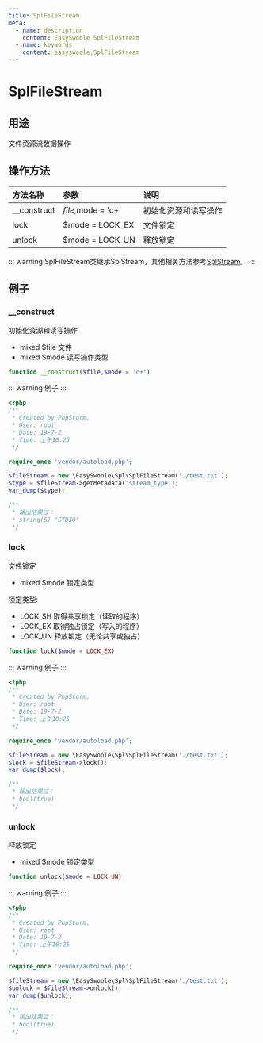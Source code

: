 ```yaml
---
title: SplFileStream
meta:
  - name: description
    content: EasySwoole SplFileStream
  - name: keywords
    content: easyswoole,SplFileStream
---
```

# SplFileStream

## 用途
文件资源流数据操作

## 操作方法

| 方法名称           | 参数                          | 说明                              |
|:------------------|:------------------------------|:---------------------------------|
| __construct       | $file,$mode = 'c+'            | 初始化资源和读写操作               |
| lock              | $mode = LOCK_EX               | 文件锁定                          |                    
| unlock            | $mode = LOCK_UN               | 释放锁定                          |                                                                                                   

::: warning 
SplFileStream类继承SplStream，其他相关方法参考[SplStream](./splStream.md)。
:::


## 例子

### __construct

初始化资源和读写操作

* mixed     $file       文件
* mixed     $mode       读写操作类型

```php
function __construct($file,$mode = 'c+')
```

::: warning 
例子
:::

```php
<?php
/**
 * Created by PhpStorm.
 * User: root
 * Date: 19-7-2
 * Time: 上午10:25
 */

require_once 'vendor/autoload.php';

$fileStream = new \EasySwoole\Spl\SplFileStream('./test.txt');
$type = $fileStream->getMetadata('stream_type');
var_dump($type);

/**
 * 输出结果过：
 * string(5) "STDIO"
 */

```

### lock

文件锁定

* mixed     $mode       锁定类型

锁定类型:

* LOCK_SH  取得共享锁定（读取的程序）
* LOCK_EX  取得独占锁定（写入的程序）
* LOCK_UN  释放锁定（无论共享或独占）
```php
function lock($mode = LOCK_EX)
```

::: warning 
例子
:::

```php
<?php
/**
 * Created by PhpStorm.
 * User: root
 * Date: 19-7-2
 * Time: 上午10:25
 */

require_once 'vendor/autoload.php';

$fileStream = new \EasySwoole\Spl\SplFileStream('./test.txt');
$lock = $fileStream->lock();
var_dump($lock);

/**
 * 输出结果过：
 * bool(true)
 */

```

### unlock

释放锁定

* mixed     $mode       锁定类型
```php
function unlock($mode = LOCK_UN)
```

::: warning 
例子
:::

```php
<?php
/**
 * Created by PhpStorm.
 * User: root
 * Date: 19-7-2
 * Time: 上午10:25
 */

require_once 'vendor/autoload.php';

$fileStream = new \EasySwoole\Spl\SplFileStream('./test.txt');
$unlock = $fileStream->unlock();
var_dump($unlock);

/**
 * 输出结果过：
 * bool(true)
 */

```